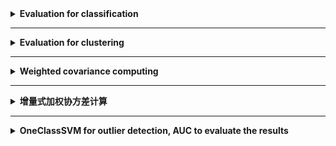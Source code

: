 <details>
    <summary><strong>   Evaluation for classification   </strong></summary>
    
```python
    from sklearn.metrics import accuracy_score, precision_score, recall_score, f1_score
    def classify_evaluate(y_true, y_pred):
        Acc = accuracy_score(y_true, y_pred)
        Pre = precision_score(y_true, y_pred, pos_label='positive', average='micro')
        Rec = recall_score(y_true, y_pred, pos_label='positive', average='micro')
        f1 = f1_score(y_true, y_pred, pos_label='positive', average='micro')
        evaluation = {'Acc': Acc, 'Pre': Pre, 'Rec': Rec, 'f1': f1}
        return evaluation
```

</details>

------------------------------------------------------------------------------------------------------------------------
<details>
    <summary><strong>   Evaluation for clustering   </strong></summary>
        
```python
    from sklearn.metrics.cluster import adjusted_rand_score, adjusted_mutual_info_score
    def cluster_evaluate(y_pred, y_true):
        Acc = np.mean(y_pred == y_true)
        ARI = adjusted_rand_score(y_true, y_pred)
        AMI = adjusted_mutual_info_score(y_true, y_pred)
        evaluation = {'ACC': Acc, 'ARI': ARI, 'AMI': AMI}
        return evaluation
```

</details>

------------------------------------------------------------------------------------------------------------------------
<details>
    <summary><strong>   Weighted covariance computing   </strong></summary>
    
```python
    # MINE:
    import numpy as np
    def myWeightedCov(X, w, bias=False):
        """
        :param X: Sample matrix, ndarray, [num_sample, num_dim]
        :param w: weight array, ndarray, [num_sample, 1]
        :param bias: bool, 'False' for non bias covariance estimation
        :return: Weighted covariance matrix
        """
        w = w.reshape(-1, 1)
        v1 = np.sum(w)
        v2 = np.sum(w**2)
        Mean_w = np.sum(X*w, axis=0, keepdims=True)/v1
        X_m = X-Mean_w
        if bias==False:
            cov = np.dot(X_m.T, X_m*w)*v1/(v1**2-v2)
        else: cov = np.dot(X_m.T, X_m*w)/v1
        return(cov) 

    # NUMPY:
    cov = np.cov(x, bias=False, rowvar=False, aweights=w)
```
</details>

------------------------------------------------------------------------------------------------------------------------
<details>
    <summary><strong>   增量式加权协方差计算   </strong></summary>
        
```python
    def IncWeightCov(M_t0, Cov_t0, v1_t0, v2_t0, x_t1, w_t1, bias=False):
        """
        :param M_t0: computed mean at time t0
        :param Cov_t0: computed covariance at time t0
        :param v1_t0: computed sum of wights at time t0
        :param v2_t0: sum(weight^2) at t0
        :param x_t1: arriving sample 
        :param w_t1: weight of arriveing sample
        :param bias: True for bias estimation
        :return: 
        """
        x_t1 = x_t1.reshape([1,-1])
        w_t1 = np.array([w_t1])
        v1_t1 = v1_t0 + w_t1
        M_t1 = (M_t0*v1_t0 + x_t1*w_t1)/v1_t1
        if bias==False:
            v2_t1 = v2_t0 + w_t1 ^ 2
            run_sum = Cov_t0*(v1_t0^2-v2_t0)/v1_t0 + np.outer(M_t0, M_t0)*v1_t0
            run_sum = run_sum + np.outer(x_t1, x_t1)*w_t1
            Cov_t1 = (run_sum - np.outer(M_t1, M_t1)*v1_t1)*v1_t1/(v1_t1^2- v2_t1)
        else:
            v2_t1=None
            run_sum = Cov_t0*v1_t0 + np.outer(M_t0, M_t0)*v1_t0
            run_sum = run_sum + np.outer(x_t1, x_t1)*w_t1
            Cov_t1 = (run_sum - np.outer(M_t1, M_t1)*v1_t1)/v1_t1
        return M_t1, Cov_t1, v1_t1, v2_t1
```
</details>

------------------------------------------------------------------------------------------------------------------------

<details> 
    <summary><strong>  OneClassSVM for outlier detection, AUC to evaluate the results </strong></summary>

```python
from sklearn.metrics import roc_auc_score
from sklearn.svm import OneClassSVM
def oneSVMmodel(X,y, gamma = 1e-6):
    '''
    :param X: [num_sample, num_dim]
    :param y: [num_sample, ], positive samples(minority, outliers) is labeled as 1
    :param gamma: gamma for rbf kernel used in OneClassSVM
    :return: y_pred: predicted label, outliers are labeled as 1
             y_prob: outlier scores, higher for more abnormal
             auc: Area Under the Receiver Operating Characteristic Curve (ROC AUC) from sklearn.
    '''
    clf = OneClassSVM(gamma=gamma).fit(X)
    y_pred = clf.predict(X)
    y_pred = np.where(y_pred == 1, 0, y_pred)
    y_pred = np.where(y_pred==-1, 1, y_pred)
    y_prob = clf.score_samples(X)
    y_prob = np.max(y_prob)-y_prob
    auc = roc_auc_score(y, y_prob)
    return y_pred, y_prob, auc
```
</details>

